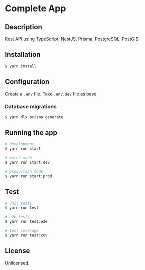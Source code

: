# Complete App

## Description

Rest API using TypeScript, NestJS, Prisma, PostgreSQL, PostGIS.

## Installation

```bash
$ yarn install
```

## Configuration

Create a `.env` file. Take `.env.dev` file as base.

### Database migrations

```bash
$ yarn dlx prisma generate
```

## Running the app

```bash
# development
$ yarn run start

# watch mode
$ yarn run start:dev

# production mode
$ yarn run start:prod
```

## Test

```bash
# unit tests
$ yarn run test

# e2e tests
$ yarn run test:e2e

# test coverage
$ yarn run test:cov
```

## License

Unlicensed.

